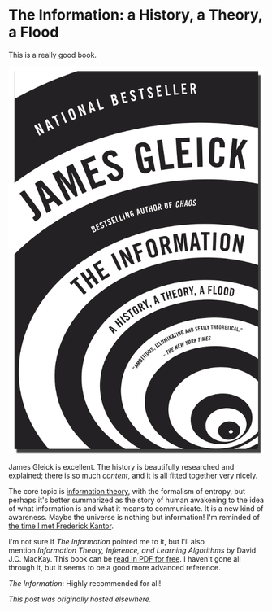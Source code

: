 # The Information: a History, a Theory, a Flood



This is a really good book.

<a href="http://www.amazon.com/The-Information-History-Theory-Flood/dp/1400096235"><img class="aligncenter size-medium wp-image-969" src="the_information.jpg" alt="the_information"></a>

James Gleick is excellent. The history is beautifully researched and explained; there is so much <em>content</em>, and it is all fitted together very nicely.

The core topic is <a href="http://en.wikipedia.org/wiki/Information_theory">information theory</a>, with the formalism of entropy, but perhaps it's better summarized as the story of human awakening to the idea of what information is and what it means to communicate. It is a new kind of awareness. Maybe the universe is nothing but information! I'm reminded of <a href="http://planspace.blogspot.com/2012/05/quotes-from-frederick-w-kantor.html">the time I met Frederick Kantor</a>.

I'm not sure if <em>The Information</em>&#160;pointed me to it, but I'll also mention&#160;<em>Information Theory, Inference, and Learning Algorithms</em> by&#160;David J.C. MacKay. This book can be <a href="http://www.inference.phy.cam.ac.uk/itprnn/book.pdf">read in PDF for free</a>. I haven't gone all through it, but it seems to be a good more advanced reference.

<em>The Information</em>: Highly recommended for all!



*This post was originally hosted elsewhere.*

